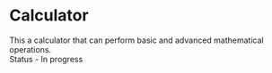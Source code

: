 # Calculator
This a calculator that can perform basic and advanced mathematical operations.
<br>
Status - In progress
